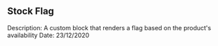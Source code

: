 ## Stock Flag

Description: A custom block that renders a flag based on the product's availability
Date: 23/12/2020
